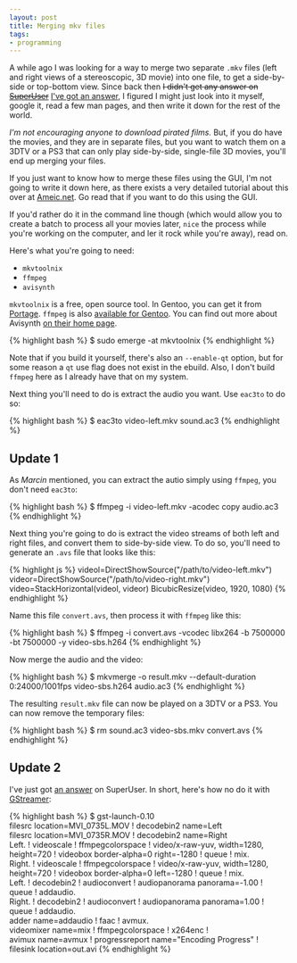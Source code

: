 ```yaml
---
layout: post
title: Merging mkv files
tags:
- programming
---
```


A while ago I was looking for a way to merge two separate `.mkv` files (left
and right views of a stereoscopic, 3D movie) into one file, to get a
side-by-side or top-bottom view. Since back then <del>I didn't get any
answer on <a href="https://superuser.com/q/231938/25095">SuperUser</a></del>
<ins>I've got <a href="https://superuser.com/a/259068/25095">an
answer</a></ins>, I figured I might just look into it myself, google it, read a
few man pages, and then write it down for the rest of the world.

[1]: https://superuser.com/a/259068/25095

*I'm not encouraging anyone to download pirated films.* But, if you do have the
movies, and they are in separate files, but you want to watch them on a 3DTV or
a PS3 that can only play side-by-side, single-file 3D movies, you'll end up
merging your files.

If you just want to know how to merge these files using the GUI, I'm not going
to write it down here, as there exists a very detailed tutorial about this over
at [Ameic.net][2]. Go read that if you want to do this using the GUI.

[2]: https://www.ameic.net/blog/archives/22

If you'd rather do it in the command line though (which would allow you to
create a batch to process all your movies later, `nice` the process while
you're working on the computer, and ler it rock while you're away), read on.

Here's what you're going to need:

* `mkvtoolnix`
* `ffmpeg`
* `avisynth`

`mkvtoolnix` is a free, open source tool. In Gentoo, you can get it from
[Portage][3]. `ffmpeg` is also [available for Gentoo][4]. You can find out more
about Avisynth [on their home page][5].

[3]: https://gentoo-portage.com/media-video/mkvtoolnix
[4]: https://gentoo-portage.com/media-video/ffmpeg
[5]: https://www.avisynth.org

{% highlight bash %}
$ sudo emerge -at mkvtoolnix
{% endhighlight %}

Note that if you build it yourself, there's also an `--enable-qt` option, but
for some reason a `qt` use flag does not exist in the ebuild. Also, I don't
build `ffmpeg` here as I already have that on my system.

Next thing you'll need to do is extract the audio you want. Use `eac3to` to do
so:

{% highlight bash %}
$ eac3to video-left.mkv sound.ac3
{% endhighlight %}

## Update 1

As *Marcin* mentioned, you can extract the autio simply using `ffmpeg`, you
don't need `eac3to`:

{% highlight bash %}
$ ffmpeg -i video-left.mkv -acodec copy audio.ac3
{% endhighlight %}

Next thing you're going to do is extract the video streams of both left and
right files, and convert them to side-by-side view. To do so, you'll need to
generate an `.avs` file that looks like this:

{% highlight js %}
videol=DirectShowSource("/path/to/video-left.mkv")
videor=DirectShowSource("/path/to/video-right.mkv")
video=StackHorizontal(videol, videor)
BicubicResize(video, 1920, 1080)
{% endhighlight %}

Name this file `convert.avs`, then process it with `ffmpeg` like this:

{% highlight bash %}
$ ffmpeg -i convert.avs -vcodec libx264 -b 7500000 -bt 7500000 -y video-sbs.h264
{% endhighlight %}

Now merge the audio and the video:

{% highlight bash %}
$ mkvmerge -o result.mkv --default-duration 0:24000/1001fps video-sbs.h264 audio.ac3
{% endhighlight %}

The resulting `result.mkv` file can now be played on a 3DTV or a PS3. You can
now remove the temporary files:

{% highlight bash %}
$ rm sound.ac3 video-sbs.mkv convert.avs
{% endhighlight %}

## Update 2
I've just got [an answer][1] on SuperUser.  In short, here's how no do it with
[GStreamer][6]:

[6]: https://gstreamer.freedesktop.org/

{% highlight bash %}
$ gst-launch-0.10 \
    filesrc location=MVI_0735L.MOV ! decodebin2 name=Left \
    filesrc location=MVI_0735R.MOV ! decodebin2 name=Right \
    Left.  ! videoscale ! ffmpegcolorspace ! video/x-raw-yuv, width=1280, \
             height=720 ! videobox border-alpha=0 right=-1280 ! queue ! mix. \
    Right. ! videoscale ! ffmpegcolorspace ! video/x-raw-yuv, width=1280, \
             height=720 ! videobox border-alpha=0 left=-1280 ! queue ! mix. \
    Left.  ! decodebin2 ! audioconvert ! audiopanorama panorama=-1.00 ! \
             queue ! addaudio. \
    Right. ! decodebin2 ! audioconvert ! audiopanorama panorama=1.00 ! \
             queue ! addaudio. \
    adder name=addaudio ! faac ! avmux. \
    videomixer name=mix ! ffmpegcolorspace ! x264enc ! \
    avimux name=avmux ! progressreport name="Encoding Progress" ! \
    filesink location=out.avi
{% endhighlight %}
